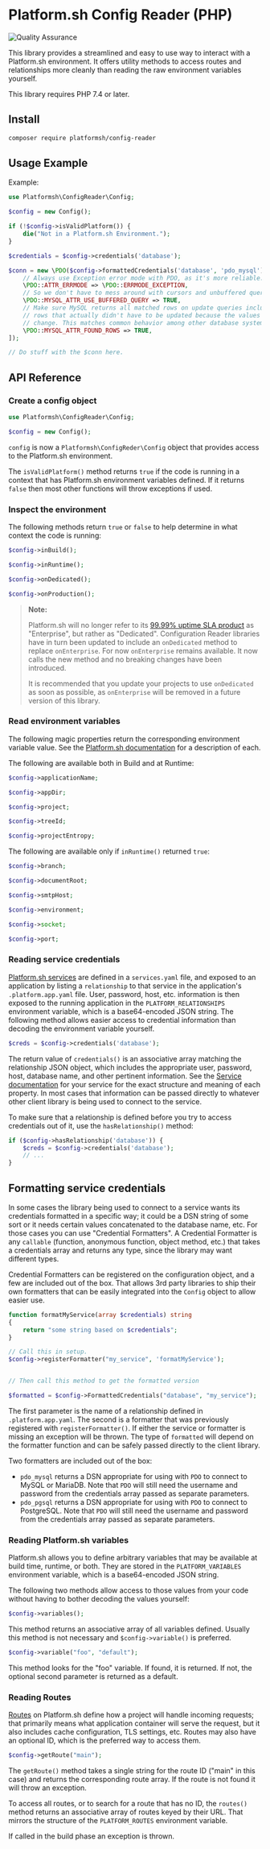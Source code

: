 # Platform.sh Config Reader (PHP)

![Quality Assurance](https://github.com/platformsh/config-reader-php/workflows/Quality%20Assurance/badge.svg)

This library provides a streamlined and easy to use way to interact with a Platform.sh environment.  It offers utility methods to access routes and relationships more cleanly than reading the raw environment variables yourself.

This library requires PHP 7.4 or later.

## Install

```bash
composer require platformsh/config-reader
```

## Usage Example

Example:

```php
use Platformsh\ConfigReader\Config;

$config = new Config();

if (!$config->isValidPlatform()) {
    die("Not in a Platform.sh Environment.");
}

$credentials = $config->credentials('database');

$conn = new \PDO($config->formattedCredentials('database', 'pdo_mysql'), $credentials['username'], $credentials['password'], [
    // Always use Exception error mode with PDO, as it's more reliable.
    \PDO::ATTR_ERRMODE => \PDO::ERRMODE_EXCEPTION,
    // So we don't have to mess around with cursors and unbuffered queries by default.
    \PDO::MYSQL_ATTR_USE_BUFFERED_QUERY => TRUE,
    // Make sure MySQL returns all matched rows on update queries including
    // rows that actually didn't have to be updated because the values didn't
    // change. This matches common behavior among other database systems.
    \PDO::MYSQL_ATTR_FOUND_ROWS => TRUE,
]);

// Do stuff with the $conn here.
```

## API Reference

### Create a config object

```php
use Platformsh\ConfigReader\Config;

$config = new Config();
```

`config` is now a `Platformsh\ConfigReder\Config` object that provides access to the Platform.sh environment.

The `isValidPlatform()` method returns `true` if the code is running in a context that has Platform.sh environment variables defined.  If it returns `false` then most other functions will throw exceptions if used.

### Inspect the environment

The following methods return `true` or `false` to help determine in what context the code is running:

```php
$config->inBuild();

$config->inRuntime();

$config->onDedicated();

$config->onProduction();
```

> **Note:**
>
> Platform.sh will no longer refer to its [99.99% uptime SLA product](https://platform.sh/solutions/) as "Enterprise", but rather as "Dedicated". Configuration Reader libraries have in turn been updated to include an `onDedicated` method to replace `onEnterprise`. For now `onEnterprise` remains available. It now calls the new method and no breaking changes have been introduced.
>
> It is recommended that you update your projects to use `onDedicated` as soon as possible, as `onEnterprise` will be removed in a future version of this library.

### Read environment variables

The following magic properties return the corresponding environment variable value.  See the [Platform.sh documentation](https://docs.platform.sh/development/variables.html) for a description of each.

The following are available both in Build and at Runtime:

```php
$config->applicationName;

$config->appDir;

$config->project;

$config->treeId;

$config->projectEntropy;
```

The following are available only if `inRuntime()` returned `true`:

```php
$config->branch;

$config->documentRoot;

$config->smtpHost;

$config->environment;

$config->socket;

$config->port;
```

### Reading service credentials

[Platform.sh services](https://docs.platform.sh/configuration/services.html) are defined in a `services.yaml` file, and exposed to an application by listing a `relationship` to that service in the application's `.platform.app.yaml` file.  User, password, host, etc. information is then exposed to the running application in the `PLATFORM_RELATIONSHIPS` environment variable, which is a base64-encoded JSON string.  The following method allows easier access to credential information than decoding the environment variable yourself.

```php
$creds = $config->credentials('database');
```

The return value of `credentials()` is an associative array matching the relationship JSON object, which includes the appropriate user, password, host, database name, and other pertinent information.  See the [Service documentation](https://docs.platform.sh/configuration/services.html) for your service for the exact structure and meaning of each property.  In most cases that information can be passed directly to whatever other client library is being used to connect to the service.

To make sure that a relationship is defined before you try to access credentials out of it, use the `hasRelationship()` method:

```php
if ($config->hasRelationship('database')) {
    $creds = $config->credentials('database');
    // ...
}
```

## Formatting service credentials

In some cases the library being used to connect to a service wants its credentials formatted in a specific way; it could be a DSN string of some sort or it needs certain values concatenated to the database name, etc.  For those cases you can use "Credential Formatters".  A Credential Formatter is any `callable` (function, anonymous function, object method, etc.) that takes a credentials array and returns any type, since the library may want different types.

Credential Formatters can be registered on the configuration object, and a few are included out of the box.  That allows 3rd party libraries to ship their own formatters that can be easily integrated into the `Config` object to allow easier use.

```php
function formatMyService(array $credentials) string
{
	return "some string based on $credentials";
}

// Call this in setup.
$config->registerFormatter("my_service", 'formatMyService');


// Then call this method to get the formatted version

$formatted = $config->FormattedCredentials("database", "my_service");
```

The first parameter is the name of a relationship defined in `.platform.app.yaml`.  The second is a formatter that was previously registered with `registerFormatter()`.  If either the service or formatter is missing an exception will be thrown.  The type of `formatted` will depend on the formatter function and can be safely passed directly to the client library.

Two formatters are included out of the box:

* `pdo_mysql` returns a DSN appropriate for using with `PDO` to connect to MySQL or MariaDB.  Note that `PDO` will still need the username and password from the credentials array passed as separate parameters.
* `pdo_pgsql` returns a DSN appropriate for using with `PDO` to connect to PostgreSQL.  Note that `PDO` will still need the username and password from the credentials array passed as separate parameters.

### Reading Platform.sh variables

Platform.sh allows you to define arbitrary variables that may be available at build time, runtime, or both.  They are stored in the `PLATFORM_VARIABLES` environment variable, which is a base64-encoded JSON string.

The following two methods allow access to those values from your code without having to bother decoding the values yourself:

```php
$config->variables();
```

This method returns an associative array of all variables defined.  Usually this method is not necessary and `$config->variable()` is preferred.

```php
$config->variable("foo", "default");
```

This method looks for the "foo" variable.  If found, it is returned.  If not, the optional second parameter is returned as a default.

### Reading Routes

[Routes](https://docs.platform.sh/configuration/routes.html) on Platform.sh define how a project will handle incoming requests; that primarily means what application container will serve the request, but it also includes cache configuration, TLS settings, etc.  Routes may also have an optional ID, which is the preferred way to access them.

```php
$config->getRoute("main");
```

The `getRoute()` method takes a single string for the route ID ("main" in this case) and returns the corresponding route array.  If the route is not found it will throw an exception.

To access all routes, or to search for a route that has no ID, the `routes()` method returns an associative array of routes keyed by their URL.  That mirrors the structure of the `PLATFORM_ROUTES` environment variable.

If called in the build phase an exception is thrown.
